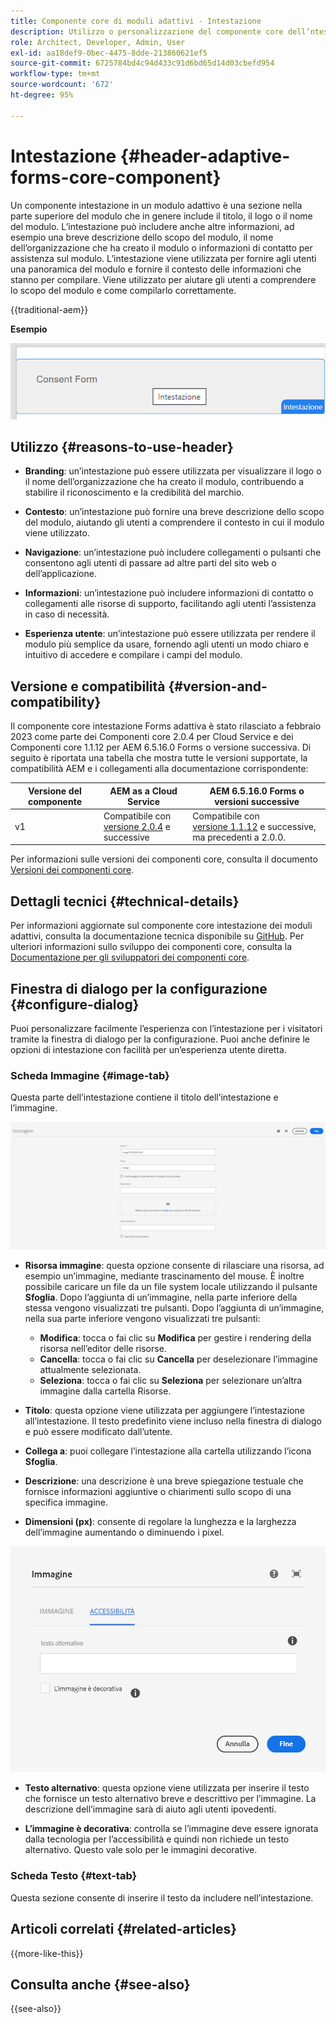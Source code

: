 ```yaml
---
title: Componente core di moduli adattivi - Intestazione
description: Utilizzo o personalizzazione del componente core dell’ntestazione dei moduli adattivi.
role: Architect, Developer, Admin, User
exl-id: aa18def9-0bec-4475-8dde-213860621ef5
source-git-commit: 6725784bd4c94d433c91d6bd65d14d03cbefd954
workflow-type: tm+mt
source-wordcount: '672'
ht-degree: 95%

---
```



# Intestazione {#header-adaptive-forms-core-component}

Un componente intestazione in un modulo adattivo è una sezione nella parte superiore del modulo che in genere include il titolo, il logo o il nome del modulo. L’intestazione può includere anche altre informazioni, ad esempio una breve descrizione dello scopo del modulo, il nome dell’organizzazione che ha creato il modulo o informazioni di contatto per assistenza sul modulo. L’intestazione viene utilizzata per fornire agli utenti una panoramica del modulo e fornire il contesto delle informazioni che stanno per compilare. Viene utilizzato per aiutare gli utenti a comprendere lo scopo del modulo e come compilarlo correttamente.

{{traditional-aem}}

**Esempio**

![esempio](/help/adaptive-forms/assets/header.png)

## Utilizzo {#reasons-to-use-header}

- **Branding**: un’intestazione può essere utilizzata per visualizzare il logo o il nome dell’organizzazione che ha creato il modulo, contribuendo a stabilire il riconoscimento e la credibilità del marchio.

- **Contesto**: un’intestazione può fornire una breve descrizione dello scopo del modulo, aiutando gli utenti a comprendere il contesto in cui il modulo viene utilizzato.

- **Navigazione**: un’intestazione può includere collegamenti o pulsanti che consentono agli utenti di passare ad altre parti del sito web o dell’applicazione.

- **Informazioni**: un’intestazione può includere informazioni di contatto o collegamenti alle risorse di supporto, facilitando agli utenti l’assistenza in caso di necessità.

- **Esperienza utente**: un’intestazione può essere utilizzata per rendere il modulo più semplice da usare, fornendo agli utenti un modo chiaro e intuitivo di accedere e compilare i campi del modulo.

## Versione e compatibilità {#version-and-compatibility}

Il componente core intestazione Forms adattiva è stato rilasciato a febbraio 2023 come parte dei Componenti core 2.0.4 per Cloud Service e dei Componenti core 1.1.12 per AEM 6.5.16.0 Forms o versione successiva. Di seguito è riportata una tabella che mostra tutte le versioni supportate, la compatibilità AEM e i collegamenti alla documentazione corrispondente:

| Versione del componente | AEM as a Cloud Service | AEM 6.5.16.0 Forms o versioni successive |
|---|---|---|
| v1 | Compatibile con <br>[versione 2.0.4](/help/adaptive-forms/version.md) e successive | Compatibile con <br>[versione 1.1.12](/help/adaptive-forms/version.md) e successive, ma precedenti a 2.0.0. |

Per informazioni sulle versioni dei componenti core, consulta il documento [Versioni dei componenti core](/help/adaptive-forms/version.md).


<!-- ## Sample Component Output {#sample-component-output}

To experience the Accordion Component as well as see examples of its configuration options as well as HTML and JSON output, visit the [Component Library](https://adobe.com/go/aem_cmp_library_accordion_it). -->

## Dettagli tecnici {#technical-details}

Per informazioni aggiornate sul componente core intestazione dei moduli adattivi, consulta la documentazione tecnica disponibile su [GitHub](https://github.com/adobe/aem-core-forms-components/tree/master/ui.af.apps/src/main/content/jcr_root/apps/core/fd/components/form/pageheader/v1/pageheader). Per ulteriori informazioni sullo sviluppo dei componenti core, consulta la [Documentazione per gli sviluppatori dei componenti core](/help/developing/overview.md).

## Finestra di dialogo per la configurazione {#configure-dialog}

Puoi personalizzare facilmente l’esperienza con l’intestazione per i visitatori tramite la finestra di dialogo per la configurazione. Puoi anche definire le opzioni di intestazione con facilità per un’esperienza utente diretta.

### Scheda Immagine {#image-tab}

Questa parte dell’intestazione contiene il titolo dell’intestazione e l’immagine.

![Scheda Immagine](/help/adaptive-forms/assets/header_image.png)

- **Risorsa immagine**: questa opzione consente di rilasciare una risorsa, ad esempio un’immagine, mediante trascinamento del mouse. È inoltre possibile caricare un file da un file system locale utilizzando il pulsante **Sfoglia**. Dopo l’aggiunta di un’immagine, nella parte inferiore della stessa vengono visualizzati tre pulsanti. Dopo l’aggiunta di un’immagine, nella sua parte inferiore vengono visualizzati tre pulsanti:
   - **Modifica**: tocca o fai clic su **Modifica** per gestire i rendering della risorsa nell’editor delle risorse.
   - **Cancella**: tocca o fai clic su **Cancella** per deselezionare l’immagine attualmente selezionata.
   - **Seleziona**: tocca o fai clic su **Seleziona** per selezionare un’altra immagine dalla cartella Risorse.

- **Titolo**: questa opzione viene utilizzata per aggiungere l’intestazione all’intestazione. Il testo predefinito viene incluso nella finestra di dialogo e può essere modificato dall’utente.
- **Collega a**: puoi collegare l’intestazione alla cartella utilizzando l’icona **Sfoglia**.
- **Descrizione**: una descrizione è una breve spiegazione testuale che fornisce informazioni aggiuntive o chiarimenti sullo scopo di una specifica immagine.
- **Dimensioni (px)**: consente di regolare la lunghezza e la larghezza dell’immagine aumentando o diminuendo i pixel.

![Scheda Accessibilità](/help/adaptive-forms/assets/header_accessibility.png)

- **Testo alternativo**: questa opzione viene utilizzata per inserire il testo che fornisce un testo alternativo breve e descrittivo per l’immagine. La descrizione dell’immagine sarà di aiuto agli utenti ipovedenti.

- **L’immagine è decorativa**: controlla se l’immagine deve essere ignorata dalla tecnologia per l’accessibilità e quindi non richiede un testo alternativo. Questo vale solo per le immagini decorative.

### Scheda Testo {#text-tab}

Questa sezione consente di inserire il testo da includere nell’intestazione.

<!--

## Related article {#related-article}

* [Create a standalone Adaptive Form](https://experienceleague.adobe.com/docs/experience-manager-cloud-service/content/forms/adaptive-forms-authoring/authoring-adaptive-forms-core-components/create-an-adaptive-form-on-forms-cs/creating-adaptive-form-core-components.html?lang=it)

-->

## Articoli correlati {#related-articles}

{{more-like-this}}

## Consulta anche {#see-also}

{{see-also}}
